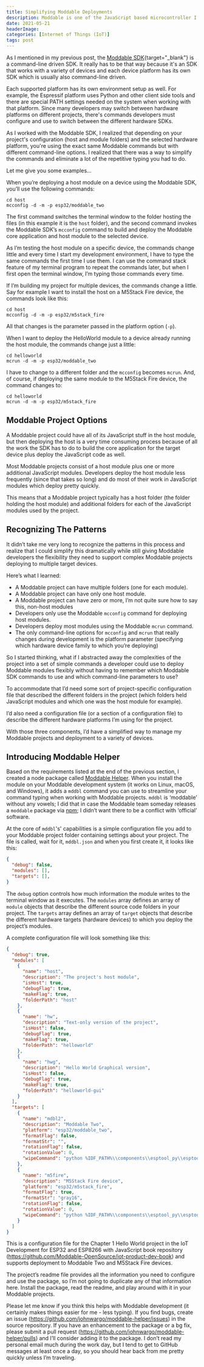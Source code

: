 ```yaml
---
title: Simplifying Moddable Deployments
description: Moddable is one of the JavaScript based microcontroller I've been working with lately and these guys are really serious about their JavaScript. I encountered some inefficiencies with their CLI tooling so I built a wrapper that simplifies its operation.
date: 2021-05-21
headerImage: 
categories: [Internet of Things (IoT)]
tags: post
---
```


As I mentioned in my previous post, the [Moddable SDK](https://github.com/Moddable-OpenSource/moddable){target="_blank"} is a command-line driven SDK. It really has to be that way because it's an SDK that works with a variety of devices and each device platform has its own SDK which is usually also command-line driven.

Each supported platform has its own environment setup as well. For example, the Espressif platform uses Python and other client side tools and there are special PATH settings needed on the system when working with that platform. Since many developers may switch between hardware platforms on different projects, there's commands developers must configure and use to switch between the different hardware SDKs.

As I worked with the Moddable SDK, I realized that depending on your project's configuration (host and module folders) and the selected hardware platform, you're using the exact same Moddable commands but with different command-line options. I realized that there was a way to simplify the commands and eliminate a lot of the repetitive typing you had to do.

Let me give you some examples…

When you’re deploying a host module on a device using the Moddable SDK, you’ll use the following commands:

```shell
cd host
mcconfig -d -m -p esp32/moddable_two
```

The first command switches the terminal window to the folder hosting the files (in this example it is the `host` folder), and the second command invokes the Moddable SDK’s `mcconfig` command to build and deploy the Moddable core application and host module to the selected device. 

As I’m testing the host module on a specific device, the commands change little and every time I start my development environment, I have to type the same commands the first time I use them. I can use the command stack feature of my terminal program to repeat the commands later, but when I first open the terminal window, I’m typing those commands every time.

If I’m building my project for multiple devices, the commands change a little. Say for example I want to install the host on a M5Stack Fire device, the commands look like this:

```shell
cd host
mcconfig -d -m -p esp32/m5stack_fire
```

All that changes is the parameter passed in the platform option (`-p`).

When I want to deploy the HelloWorld module to a device already running the host module, the commands change just a little:

```shell
cd helloworld
mcrun -d -m -p esp32/moddable_two
```

I have to change to a different folder and the `mcconfig` becomes `mcrun`. And, of course, if deploying the same module to the M5Stack Fire device, the command changes to:

```shell
cd helloworld
mcrun -d -m -p esp32/m5stack_fire
```

## Moddable Project Options

A Moddable project could have all of its JavaScript stuff in the host module, but then deploying the host is a very time consuming process because of all the work the SDK has to do to build the core application for the target device plus deploy the JavaScript code as well. 

Most Moddable projects consist of a host module plus one or more additional JavaScript modules. Developers deploy the host module less frequently (since that takes so long) and do most of their work in JavaScript modules which deploy pretty quickly. 

This means that a Moddable project typically has a host folder (the folder holding the host module) and additional folders for each of the JavaScript modules used by the project. 

## Recognizing The Patterns

It didn’t take me very long to recognize the patterns in this process and realize that I could simplify this dramatically while still giving Moddable developers the flexibility they need to support complex Moddable projects deploying to multiple target devices.

Here’s what I learned:

* A Moddable project can have multiple folders (one for each module). 
* A Moddable project can have only one host module.
* A Moddable project can have zero or more, I’m not quite sure how to say this, non-host modules
* Developers only use the Moddable `mcconfig` command for deploying host modules.
* Developers deploy most modules using the Moddable `mcrun` command.
* The only command-line options for `mcconfig` and `mcrun` that really changes during development is the platform parameter (specifying which hardware device family to which you’re deploying)

So I started thinking, what if I abstracted away the complexities of the project into a set of simple commands a developer could use to deploy Moddable modules flexibly without having to remember which Moddable SDK commands to use and which command-line parameters to use? 

To accommodate that I’d need some sort of project-specific configuration file that described the different folders in the project (which folders held JavaScript modules and which one was the host module for example).

I’d also need a configuration file (or a section of a configuration file) to describe the different hardware platforms I’m using for the project.

With those three components, I’d have a simplified way to manage my Moddable projects and deployment to a variety of devices.

## Introducing Moddable Helper

Based on the requirements listed at the end of the previous section, I created a node package called [Moddable Helper](https://npmjs.com/package/moddable-helper). When you install the module on your Moddable development system (it works on Linux, macOS, and Windows), it adds a `mddbl` command you can use to streamline your command typing when working with Moddable projects.  `mddbl` is ‘moddable’ without any vowels; I did that in case the Moddable team someday releases a `moddable` package via [npm](https://npmjs.com); I didn’t want there to be a conflict with ‘official’ software.

At the core of `mddbl`'s' capabilities is a simple configuration file you add to your Moddable project folder containing settings about your project. The file is called, wait for it, `mddbl.json` and when you first create it, it looks like this:

```json
{
  "debug": false,
  "modules": [],
  "targets": [],
}
```

The `debug` option controls how much information the module writes to the terminal window as it executes. The `modules` array defines an array of `module` objects that describe the different source code folders in your project. The `targets` array defines an array of `target` objects that describe the different hardware targets (hardware devices) to which you deploy the project’s modules. 

A complete configuration file will look something like this:

```json
{
  "debug": true,
  "modules": [
    {
      "name": "host",
      "description": "The project's host module",
      "isHost": true,
      "debugFlag": true,
      "makeFlag": true,
      "folderPath": "host"
    },
    {
      "name": "hw",
      "description": "Text-only version of the project",
      "isHost": false,
      "debugFlag": true,
      "makeFlag": true,
      "folderPath": "helloworld"
    },
    {
      "name": "hwg",
      "description": "Hello World Graphical version",
      "isHost": false,
      "debugFlag": true,
      "makeFlag": true,
      "folderPath": "helloworld-gui"
    }
  ],
  "targets": [
    {
      "name": "mdbl2",
      "description": "Moddable Two",
      "platform": "esp32/moddable_two",
      "formatFlag": false,
      "formatStr": "",
      "rotationFlag": false,
      "rotationValue": 0,
      "wipeCommand": "python %IDF_PATH%\\components\\esptool_py\\esptool\\esptool.py erase_flash"
    },
    {
      "name": "m5fire",
      "description": "M5Stack Fire device",
      "platform": "esp32/m5stack_fire",
      "formatFlag": true,
      "formatStr": "gray16",
      "rotationFlag": false,
      "rotationValue": 0,
      "wipeCommand": "python %IDF_PATH%\\components\\esptool_py\\esptool\\esptool.py erase_flash"
    }
  ]
}
```

This is a configuration file for the Chapter 1 Hello World project in the IoT Development for ESP32 and ESP8266 with JavaScript book repository (https://github.com/Moddable-OpenSource/iot-product-dev-book) and supports deployment to Moddable Two and M5Stack Fire devices.

The project’s readme file provides all the information you need to configure and use the package, so I’m not going to duplicate any of that information here. Install the package, read the readme, and play around with it in your Moddable projects.

Please let me know if you think this helps with Moddable development (it certainly makes things easier for me - less typing). If you find bugs, create an issue (https://github.com/johnwargo/moddable-helper/issues) in the source repository. If you have an enhancement to the package or a bg fix, please submit a pull request (https://github.com/johnwargo/moddable-helper/pulls) and I’ll consider adding it to the package. I don’t read my personal email much during the work day, but I tend to get to GitHub messages at least once a day, so you should hear back from me pretty quickly unless I’m traveling.
